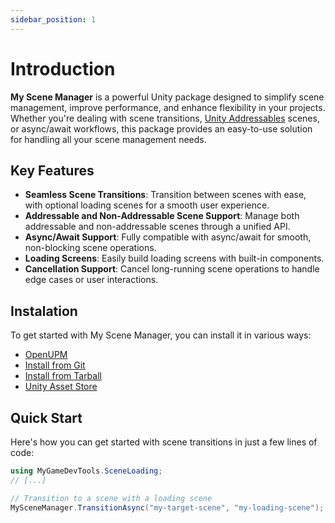 ```yaml
---
sidebar_position: 1
---
```


# Introduction

**My Scene Manager** is a powerful Unity package designed to simplify scene management, improve performance, and enhance flexibility in your projects. Whether you're dealing with scene transitions, [Unity Addressables](https://docs.unity3d.com/Manual/com.unity.addressables.html) scenes, or async/await workflows, this package provides an easy-to-use solution for handling all your scene management needs.

## Key Features

* **Seamless Scene Transitions**: Transition between scenes with ease, with optional loading scenes for a smooth user experience.
* **Addressable and Non-Addressable Scene Support**: Manage both addressable and non-addressable scenes through a unified API.
* **Async/Await Support**: Fully compatible with async/await for smooth, non-blocking scene operations.
* **Loading Screens**: Easily build loading screens with built-in components.
* **Cancellation Support**: Cancel long-running scene operations to handle edge cases or user interactions.

## Instalation

To get started with My Scene Manager, you can install it in various ways:

* [OpenUPM](./getting-started/installation.mdx#openupm)
* [Install from Git](./getting-started/installation.mdx#git)
* [Install from Tarball](./getting-started/installation.mdx#tarball)
* [Unity Asset Store](./getting-started/installation.mdx#asset-store)

## Quick Start

Here's how you can get started with scene transitions in just a few lines of code:

```cs
using MyGameDevTools.SceneLoading;
// [...]

// Transition to a scene with a loading scene
MySceneManager.TransitionAsync("my-target-scene", "my-loading-scene");
```